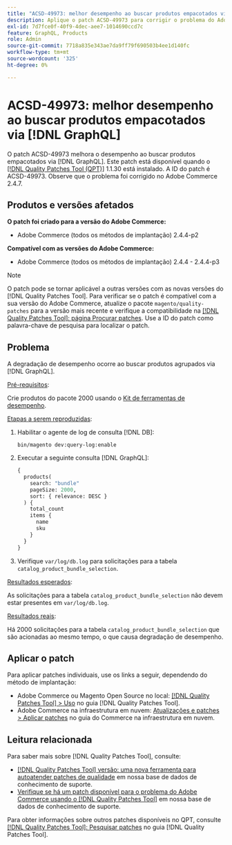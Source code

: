 ```yaml
---
title: "ACSD-49973: melhor desempenho ao buscar produtos empacotados via [!DNL GraphQL]"
description: Aplique o patch ACSD-49973 para corrigir o problema do Adobe Commerce em que ocorre degradação de desempenho ao buscar produtos agrupados via  [!DNL GraphQL].
exl-id: 7d7fce0f-40f9-4dec-aee7-1014690ccd7c
feature: GraphQL, Products
role: Admin
source-git-commit: 7718a835e343ae7da9ff79f690503b4ee1d140fc
workflow-type: tm+mt
source-wordcount: '325'
ht-degree: 0%

---
```


# ACSD-49973: melhor desempenho ao buscar produtos empacotados via [!DNL GraphQL]

O patch ACSD-49973 melhora o desempenho ao buscar produtos empacotados via [!DNL GraphQL]. Este patch está disponível quando o [[!DNL Quality Patches Tool (QPT)]](/help/announcements/adobe-commerce-announcements/magento-quality-patches-released-new-tool-to-self-serve-quality-patches.md) 1.1.30 está instalado. A ID do patch é ACSD-49973. Observe que o problema foi corrigido no Adobe Commerce 2.4.7.

## Produtos e versões afetados

**O patch foi criado para a versão do Adobe Commerce:**

* Adobe Commerce (todos os métodos de implantação) 2.4.4-p2

**Compatível com as versões do Adobe Commerce:**

* Adobe Commerce (todos os métodos de implantação) 2.4.4 - 2.4.4-p3

>[!NOTE]
>
>O patch pode se tornar aplicável a outras versões com as novas versões do [!DNL Quality Patches Tool]. Para verificar se o patch é compatível com a sua versão do Adobe Commerce, atualize o pacote `magento/quality-patches` para a versão mais recente e verifique a compatibilidade na [[!DNL Quality Patches Tool]: página Procurar patches](https://experienceleague.adobe.com/tools/commerce-quality-patches/index.html). Use a ID do patch como palavra-chave de pesquisa para localizar o patch.

## Problema

A degradação de desempenho ocorre ao buscar produtos agrupados via [!DNL GraphQL].

<u>Pré-requisitos</u>:

Crie produtos do pacote 2000 usando o [Kit de ferramentas de desempenho](https://experienceleague.adobe.com/docs/commerce-operations/configuration-guide/cli/generate-data.html).

<u>Etapas a serem reproduzidas</u>:

1. Habilitar o agente de log de consulta [!DNL DB]:

   ```
   bin/magento dev:query-log:enable
   ```

1. Executar a seguinte consulta [!DNL GraphQL]:

   ```GraphQL
   {
     products(
       search: "bundle"
       pageSize: 2000,
       sort: { relevance: DESC }
     ) {
       total_count
       items {
         name
         sku
       }
     }
   }
   ```

1. Verifique `var/log/db.log` para solicitações para a tabela `catalog_product_bundle_selection`.

<u>Resultados esperados</u>:

As solicitações para a tabela `catalog_product_bundle_selection` não devem estar presentes em `var/log/db.log`.

<u>Resultados reais</u>:

Há 2000 solicitações para a tabela `catalog_product_bundle_selection` que são acionadas ao mesmo tempo, o que causa degradação de desempenho.

## Aplicar o patch

Para aplicar patches individuais, use os links a seguir, dependendo do método de implantação:

* Adobe Commerce ou Magento Open Source no local: [[!DNL Quality Patches Tool] > Uso](https://experienceleague.adobe.com/docs/commerce-operations/tools/quality-patches-tool/usage.html) no guia [!DNL Quality Patches Tool].
* Adobe Commerce na infraestrutura em nuvem: [Atualizações e patches > Aplicar patches](https://experienceleague.adobe.com/docs/commerce-cloud-service/user-guide/develop/upgrade/apply-patches.html) no guia do Commerce na infraestrutura em nuvem.

## Leitura relacionada

Para saber mais sobre [!DNL Quality Patches Tool], consulte:

* [[!DNL Quality Patches Tool] versão: uma nova ferramenta para autoatender patches de qualidade](/help/announcements/adobe-commerce-announcements/magento-quality-patches-released-new-tool-to-self-serve-quality-patches.md) em nossa base de dados de conhecimento de suporte.
* [Verifique se há um patch disponível para o problema do Adobe Commerce usando o [!DNL Quality Patches Tool]](/help/support-tools/patches-available-in-qpt-tool/check-patch-for-magento-issue-with-magento-quality-patches.md) em nossa base de dados de conhecimento de suporte.

Para obter informações sobre outros patches disponíveis no QPT, consulte [[!DNL Quality Patches Tool]: Pesquisar patches](https://experienceleague.adobe.com/tools/commerce-quality-patches/index.html) no guia [!DNL Quality Patches Tool].
